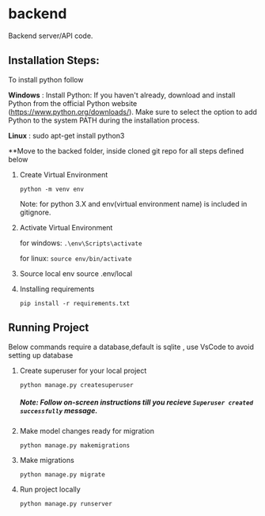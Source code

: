 # backend
Backend server/API code.

## Installation Steps:
To install python follow

**Windows** : Install Python: If you haven't already, download and install Python from the official Python website (https://www.python.org/downloads/). Make sure to select the option to add Python to the system PATH during the installation process.

**Linux**  : sudo apt-get install python3

**Move to the backed folder, inside cloned git repo for all steps defined below

1. Create Virtual Environment

   ```python -m venv env```

   Note: for python 3.X and env(virtual environment name) is included in gitignore.

2. Activate Virtual Environment 

   for windows: ```.\env\Scripts\activate```
   
   for linux: ```source env/bin/activate```
 
3. Source local env
    source .env/local
    
3. Installing requirements
   
   ```pip install -r requirements.txt```

## Running Project

Below commands require a database,default is sqlite , use VsCode to avoid setting up database

1. Create superuser for your local project

   `python manage.py createsuperuser`

   ##### *Note:  Follow on-screen instructions till you recieve `Superuser created successfully` message.*

2. Make model changes ready for migration

   `python manage.py makemigrations`

3. Make migrations

   `python manage.py migrate`

4. Run project locally

   `python manage.py runserver`
